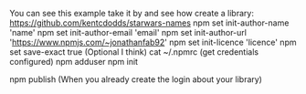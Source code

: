 You can see this example take it by and see how create a library: https://github.com/kentcdodds/starwars-names
npm set init-author-name 'name'
npm set init-author-email 'email'
npm set init-author-url 'https://www.npmjs.com/~jonathanfab92'
npm set init-licence 'licence'
npm set save-exact true (Optional I think)
cat ~/.npmrc (get credentials configured)
npm adduser
npm init
<!-- You have to validate that the name your project already exist or get errors -->
npm publish (When you already create the login about your library)
